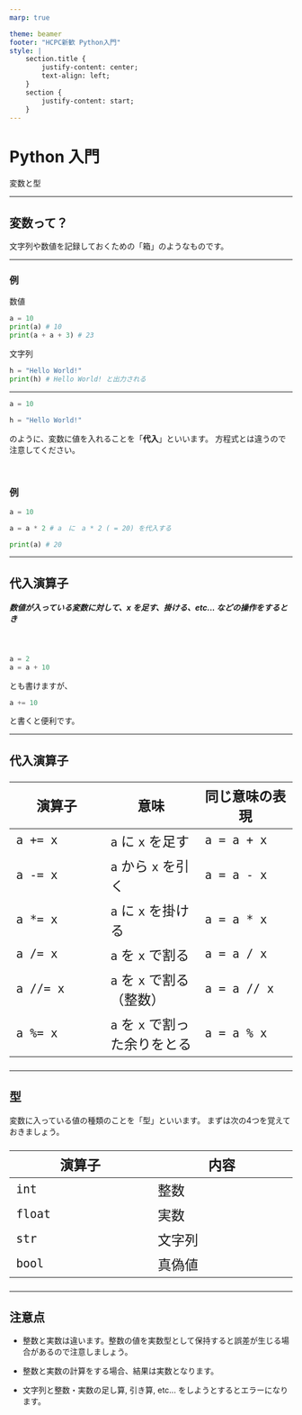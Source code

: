 ```yaml
---
marp: true

theme: beamer
footer: "HCPC新歓 Python入門"
style: |
    section.title {
        justify-content: center;
        text-align: left;
    }
    section {
        justify-content: start;
    }
---
```


<!-- _class: title -->
# Python 入門
変数と型

---

## 変数って？
文字列や数値を記録しておくための「箱」のようなものです。


---
### 例
数値
```py
a = 10
print(a) # 10
print(a + a + 3) # 23
```

文字列
```py
h = "Hello World!"
print(h) # Hello World! と出力される
```

---
```py
a = 10
```
```py
h = "Hello World!"
```
のように、変数に値を入れることを「**代入**」といいます。
方程式とは違うので注意してください。

<br>

### 例
```py
a = 10

a = a * 2 # a　に　a * 2 ( = 20) を代入する

print(a) # 20
```

---

## 代入演算子

##### 数値が入っている変数に対して、$x$ を足す、掛ける、etc... などの操作をするとき

<br>

```py
a = 2
a = a + 10
```

とも書けますが、

```py
a += 10
```

と書くと便利です。


---

## 代入演算子

<style scoped>
  table { table-layout: fixed; width: 100%; display:table; font-size: 24px; }
</style>
| 演算子 | 意味 | 同じ意味の表現 |
| ---- | ---- | ---- |
| `a += x` | `a` に `x` を足す | `a = a + x` |
| `a -= x` | `a` から `x` を引く | `a = a - x` |
| `a *= x` | `a` に `x` を掛ける | `a = a * x` |
| `a /= x` | `a` を `x` で割る | `a = a / x` |
| `a //= x` | `a` を `x` で割る（整数） | `a = a // x` |
| `a %= x` | `a` を `x` で割った余りをとる | `a = a % x` |


---
## 型
変数に入っている値の種類のことを「型」といいます。
まずは次の4つを覚えておきましょう。

| 演算子 | 内容 |
| ---- | ---- |
| `int` | 整数 |
| `float` | 実数 |
| `str` | 文字列 |
| `bool` | 真偽値 |

---

## 注意点
- 整数と実数は違います。整数の値を実数型として保持すると誤差が生じる場合があるので注意しましょう。

- 整数と実数の計算をする場合、結果は実数となります。
  
- 文字列と整数・実数の足し算, 引き算, etc... をしようとするとエラーになります。